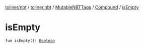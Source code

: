 [toliner/nbt](../../../index.md) / [toliner.nbt](../../index.md) / [MutableNBTTags](../index.md) / [Compound](index.md) / [isEmpty](./is-empty.md)

# isEmpty

`fun isEmpty(): `[`Boolean`](https://kotlinlang.org/api/latest/jvm/stdlib/kotlin/-boolean/index.html)